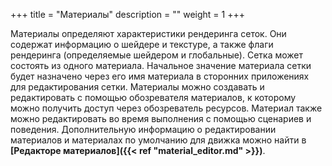 +++
title = "Материалы"
description = ""
weight = 1
+++

Материалы определяют характеристики рендеринга сеток. Они содержат информацию о шейдере и текстуре, а также флаги рендеринга (определяемые шейдером и глобальные).
Сетка может состоять из одного материала. Начальное значение материала сетки будет назначено через его имя материала в сторонних приложениях для редактирования сетки. Материалы можно создавать и редактировать с помощью обозревателя материалов, к которому можно получить доступ через обозреватель ресурсов. Материал также можно редактировать во время выполнения с помощью сценариев и поведения. Дополнительную информацию о редактировании материалов и материалах по умолчанию для движка можно найти в <strong>[Редакторе материалов]({{< ref "material_editor.md" >}})</strong>.
